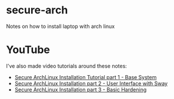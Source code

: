# secure-arch
Notes on how to install laptop with arch linux

# YouTube

I've also made video tutorials around these notes:

- [Secure ArchLinux Installation Tutorial part 1 - Base System](https://youtu.be/4xeNL7nJLrM?si=8falhyWE6RlkrdS6)
- [Secure ArchLinux Installation part 2 - User Interface with Sway](https://youtu.be/iHe5dLoYYkI?si=Wt5PxAI48AiBRQtP)
- [Secure ArchLinux Installation part 3 - Basic Hardening ](https://youtu.be/ivXTv5ate-M?si=aBkM2KF4_IjicJ7U)
